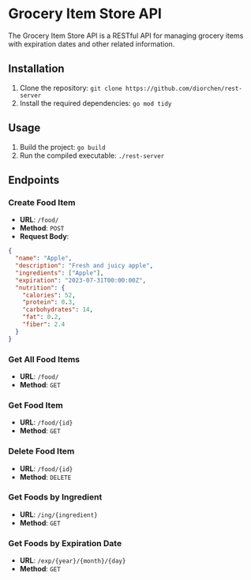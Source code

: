 
# Grocery Item Store API

The Grocery Item Store API is a RESTful API for managing grocery items with expiration dates and other related information.

## Installation

1. Clone the repository: `git clone https://github.com/diorchen/rest-server`
2. Install the required dependencies: `go mod tidy`

## Usage

1. Build the project: `go build`
2. Run the compiled executable: `./rest-server`

## Endpoints

### Create Food Item

- **URL**: `/food/`
- **Method**: `POST`
- **Request Body**:
```json
{
  "name": "Apple",
  "description": "Fresh and juicy apple",
  "ingredients": ["Apple"],
  "expiration": "2023-07-31T00:00:00Z",
  "nutrition": {
    "calories": 52,
    "protein": 0.3,
    "carbohydrates": 14,
    "fat": 0.2,
    "fiber": 2.4
  }
}
````

### Get All Food Items

- **URL**: `/food/`
- **Method**: `GET`

### Get Food Item

- **URL**: `/food/{id}`
- **Method**: `GET`

### Delete Food Item

- **URL**: `/food/{id}`
- **Method**: `DELETE`

### Get Foods by Ingredient

- **URL**: `/ing/{ingredient}`
- **Method**: `GET`

### Get Foods by Expiration Date

- **URL**: `/exp/{year}/{month}/{day}`
- **Method**: `GET`
